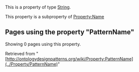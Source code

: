 This is a property of type [String](../Type/String "Type:String").


This property is a subproperty of [Property:Name](../Property/Name "Property:Name")




  


## Pages using the property "PatternName"


Showing 0 pages using this property.



Retrieved from "[http://ontologydesignpatterns.org/wiki/Property:PatternName](../Property/PatternName)"